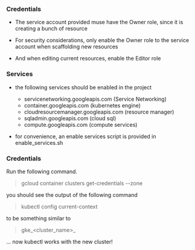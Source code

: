 ### Credentials

* The service account provided muse have the Owner role, since it is creating a bunch of resource
    
* For security considerations, only enable the Owner role to the service account when scaffolding new resources
    
* And when editing current resources, enable the Editor role
    
### Services

* the following services should be enabled in the project
    *  servicenetworking.googleapis.com (Service Networking)
    *  container.googleapis.com (kubernetes engine)
    *  cloudresourcemanager.googleapis.com (resource manager)
    *  sqladmin.googleapis.com (cloud sql)
    *  compute.googleapis.com (compute services)

* for convenience, an enable services script is provided in enable_services.sh

### Credentials
Run the following command.  
> gcloud container clusters get-credentials <ClusterName> --zone <Zone of Cluster >
    
you should see the output of the following command
> kubectl config current-context

to be something similar to 
> gke_<cluster_name>_<region>

... now kubectl works with the new cluster! 
